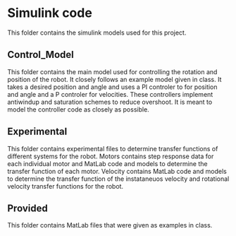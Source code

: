 # Simulink code
This folder contains the simulink models used for this project.

## Control_Model
This folder contains the main model used for controlling the rotation and position of the robot. It closely follows an example model given in class. It takes a desired position and angle and uses a PI controler to for position and angle and a P controler for velocities. These controllers implement antiwindup and saturation schemes to reduce overshoot. It is meant to model the controller code as closely as possible. 

## Experimental
This folder contains experimental files to determine transfer functions of different systems for the robot. Motors contains step response data for each individual motor and MatLab code and models to determine the transfer function of each motor. Velocity contains MatLab code and models to determine the transfer function of the instataneuos velocity and rotational velocity transfer functions for the robot. 

## Provided
This folder contains MatLab files that were given as examples in class. 